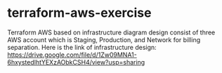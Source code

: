 # terraform-aws-exercise
Terraform AWS based on infrastructure diagram design consist of three AWS account which is Staging, Production, and Network for billing separation.  Here is the link of infrastructure design: https://drive.google.com/file/d/1Zw09MNA1-6hxystedIhtYEXzAObkCSH4/view?usp=sharing
